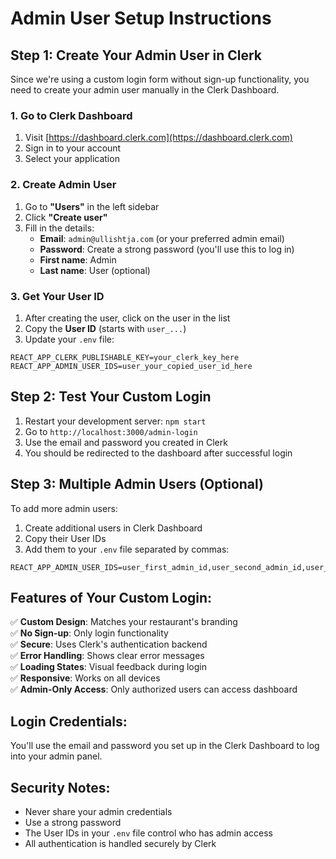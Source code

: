 # Admin User Setup Instructions

## Step 1: Create Your Admin User in Clerk

Since we're using a custom login form without sign-up functionality, you need to create your admin user manually in the Clerk Dashboard.

### 1. Go to Clerk Dashboard
1. Visit [https://dashboard.clerk.com](https://dashboard.clerk.com)
2. Sign in to your account
3. Select your application

### 2. Create Admin User
1. Go to **"Users"** in the left sidebar
2. Click **"Create user"** 
3. Fill in the details:
   - **Email**: `admin@ullishtja.com` (or your preferred admin email)
   - **Password**: Create a strong password (you'll use this to log in)
   - **First name**: Admin
   - **Last name**: User (optional)

### 3. Get Your User ID
1. After creating the user, click on the user in the list
2. Copy the **User ID** (starts with `user_...`)
3. Update your `.env` file:

```
REACT_APP_CLERK_PUBLISHABLE_KEY=your_clerk_key_here
REACT_APP_ADMIN_USER_IDS=user_your_copied_user_id_here
```

## Step 2: Test Your Custom Login

1. Restart your development server: `npm start`
2. Go to `http://localhost:3000/admin-login`
3. Use the email and password you created in Clerk
4. You should be redirected to the dashboard after successful login

## Step 3: Multiple Admin Users (Optional)

To add more admin users:
1. Create additional users in Clerk Dashboard
2. Copy their User IDs
3. Add them to your `.env` file separated by commas:

```
REACT_APP_ADMIN_USER_IDS=user_first_admin_id,user_second_admin_id,user_third_admin_id
```

## Features of Your Custom Login:

✅ **Custom Design**: Matches your restaurant's branding  
✅ **No Sign-up**: Only login functionality  
✅ **Secure**: Uses Clerk's authentication backend  
✅ **Error Handling**: Shows clear error messages  
✅ **Loading States**: Visual feedback during login  
✅ **Responsive**: Works on all devices  
✅ **Admin-Only Access**: Only authorized users can access dashboard  

## Login Credentials:

You'll use the email and password you set up in the Clerk Dashboard to log into your admin panel.

## Security Notes:

- Never share your admin credentials
- Use a strong password
- The User IDs in your `.env` file control who has admin access
- All authentication is handled securely by Clerk 
